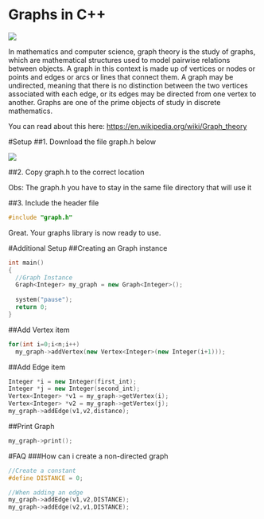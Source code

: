 # Graphs in C++

<img src="http://pioneer.netserv.chula.ac.th/~skrung/2301232/images/shortest01.gif"/>

In mathematics and computer science, graph theory is the study of graphs, which are mathematical structures used to model pairwise relations between objects. A graph in this context is made up of vertices or nodes or points and edges or arcs or lines that connect them. A graph may be undirected, meaning that there is no distinction between the two vertices associated with each edge, or its edges may be directed from one vertex to another. Graphs are one of the prime objects of study in discrete mathematics.

You can read about this here: https://en.wikipedia.org/wiki/Graph_theory

#Setup
##1. Download the file graph.h below

<a href="https://drive.google.com/file/d/0B9bHQYp5d9ScdGhpTTdhZkFvZWs/view?usp=sharing">
  <img src="http://file.fyicenter.com/b/h_file_icon.jpg"/>
</a>

##2. Copy graph.h to the correct location

Obs: The graph.h you have to stay in the same file directory that will use it

##3. Include the header file

```c++
#include "graph.h"
```

Great. Your graphs library is now ready to use.

#Additional Setup
##Creating an Graph instance

```c++
int main()
{
  //Graph Instance
  Graph<Integer> my_graph = new Graph<Integer>();
  
  system("pause");
  return 0;
}
```

##Add Vertex item

```c++
for(int i=0;i<n;i++)
  my_graph->addVertex(new Vertex<Integer>(new Integer(i+1)));
```

##Add Edge item

```c++
Integer *i = new Integer(first_int);
Integer *j = new Integer(second_int);
Vertex<Integer> *v1 = my_graph->getVertex(i);
Vertex<Integer> *v2 = my_graph->getVertex(j);
my_graph->addEdge(v1,v2,distance);
```

##Print Graph

```c++
my_graph->print();
```

#FAQ
###How can i create a non-directed graph

```c++
//Create a constant
#define DISTANCE = 0;

//When adding an edge
my_graph->addEdge(v1,v2,DISTANCE);
my_graph->addEdge(v2,v1,DISTANCE);
```
